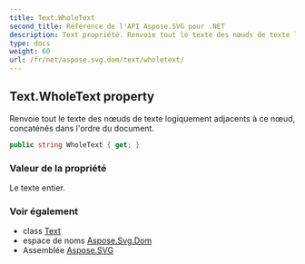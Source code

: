 ```yaml
---
title: Text.WholeText
second_title: Référence de l'API Aspose.SVG pour .NET
description: Text propriété. Renvoie tout le texte des nœuds de texte logiquement adjacents à ce nœud concaténés dans lordre du document.
type: docs
weight: 60
url: /fr/net/aspose.svg.dom/text/wholetext/
---
```

## Text.WholeText property

Renvoie tout le texte des nœuds de texte logiquement adjacents à ce nœud, concaténés dans l'ordre du document.

```csharp
public string WholeText { get; }
```

### Valeur de la propriété

Le texte entier.

### Voir également

* class [Text](../)
* espace de noms [Aspose.Svg.Dom](../../text/)
* Assemblée [Aspose.SVG](../../../)


